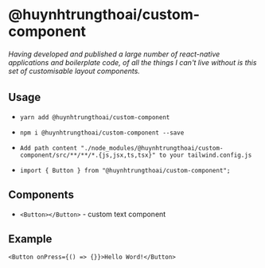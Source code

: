 # @huynhtrungthoai/custom-component

###### Having developed and published a large number of react-native applications and boilerplate code, of all the things I can't live without is this set of customisable layout components.

## Usage
- ```yarn add @huynhtrungthoai/custom-component```
- ```npm i @huynhtrungthoai/custom-component --save```

- ``` Add path content "./node_modules/@huynhtrungthoai/custom-component/src/**/**/*.{js,jsx,ts,tsx}" to your tailwind.config.js ```

- ```import { Button } from "@huynhtrungthoai/custom-component";```


## Components
- ```<Button></Button>``` - custom text component


## Example
```
<Button onPress={() => {}}>Hello Word!</Button>
```
